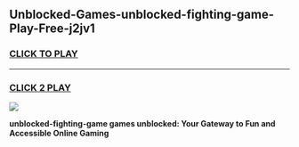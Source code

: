 
## Unblocked-Games-unblocked-fighting-game-Play-Free-j2jv1
<h3>
<a href="https://premium76.site?title=unblocked-fighting-game&ref=18A1">CLICK TO PLAY</a></h3>
<hr>

<h3>
<a href="https://premium76.site?title=unblocked-fighting-game&ref=18A1">CLICK 2 PLAY</a>
  
</h3>

<a href="https://premium76.site?title=unblocked-fighting-game&ref=18A1"><img src="https://clearcache.store/games.png"></a>


**unblocked-fighting-game games unblocked: Your Gateway to Fun and Accessible Online Gaming**
